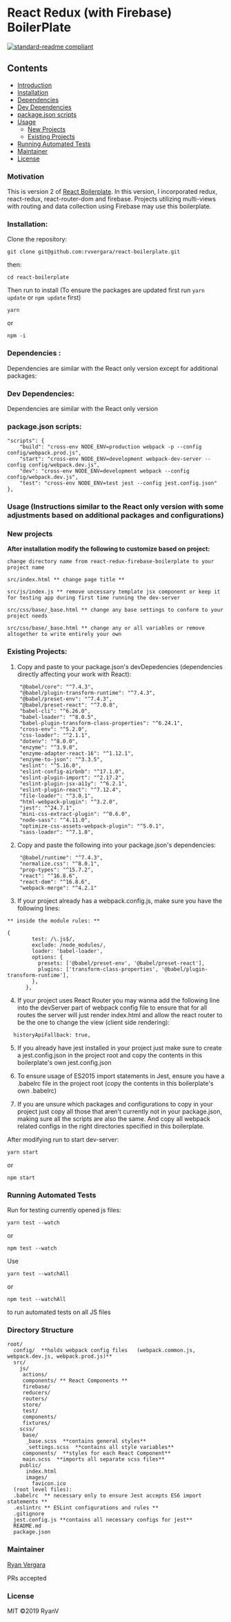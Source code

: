 # React Redux (with Firebase) BoilerPlate

[![standard-readme compliant](https://img.shields.io/badge/standard--readme-OK-green.svg?style=flat-square)](https://github.com/RichardLitt/standard-readme)

## Contents

- [Introduction](#introduction)
- [Installation](#installation)
- [Dependencies](#dependencies)
- [Dev Dependencies](#dev-dependencies)
- [package.json scripts](#package.json-scripts)
- [Usage](#usage)
  - [New Projects](#new-projects)
  - [Existing Projects](#existing-projects)
- [Running Automated Tests](#running-automated-tests)
- [Maintainer](#maintainer)
- [License](#license)

### Motivation

This is version 2 of [React Boilerplate](https://github.com/rvvergara/react-boilerplate). In this version, I incorporated redux, react-redux, react-router-dom and firebase. Projects utilizing multi-views with routing and data collection using Firebase may use this boilerplate.

### Installation:

Clone the repository:

```
git clone git@github.com:rvvergara/react-boilerplate.git
```

then:

```
cd react-boilerplate
```

Then run to install (To ensure the packages are updated first run `yarn update` or `npm update` first)

```
yarn
```

or

```
npm -i
```

### Dependencies :

Dependencies are similar with the React only version except for additional packages:

### Dev Dependencies:

Dependencies are similar with the React only version

### package.json scripts:

```
"scripts": {
    "build": "cross-env NODE_ENV=production webpack -p --config config/webpack.prod.js",
    "start": "cross-env NODE_ENV=development webpack-dev-server --config config/webpack.dev.js",
    "dev": "cross-env NODE_ENV=development webpack --config config/webpack.dev.js",
    "test": "cross-env NODE_ENV=test jest --config jest.config.json"
},
```

### Usage (Instructions similar to the React only version with some adjustments based on additional packages and configurations)

### New projects

**After installation modify the following to customize based on project:**

```
change directory name from react-redux-firebase-boilerplate to your project name

src/index.html ** change page title **

src/js/index.js ** remove uncessary template jsx component or keep it for testing app during first time running the dev-server

src/css/base/_base.html ** change any base settings to conform to your project needs

src/css/base/_base.html ** change any or all variables or remove altogether to write entirely your own
```

### Existing Projects:

1. Copy and paste to your package.json's devDepedencies (dependencies directly affecting your work with React):

```
    "@babel/core": "^7.4.3",
    "@babel/plugin-transform-runtime": "^7.4.3",
    "@babel/preset-env": "^7.4.3",
    "@babel/preset-react": "^7.0.0",
    "babel-cli": "^6.26.0",
    "babel-loader": "^8.0.5",
    "babel-plugin-transform-class-properties": "^6.24.1",
    "cross-env": "^5.2.0",
    "css-loader": "^2.1.1",
    "dotenv": "^8.0.0",
    "enzyme": "^3.9.0",
    "enzyme-adapter-react-16": "^1.12.1",
    "enzyme-to-json": "^3.3.5",
    "eslint": "^5.16.0",
    "eslint-config-airbnb": "^17.1.0",
    "eslint-plugin-import": "^2.17.2",
    "eslint-plugin-jsx-a11y": "^6.2.1",
    "eslint-plugin-react": "^7.12.4",
    "file-loader": "^3.0.1",
    "html-webpack-plugin": "^3.2.0",
    "jest": "^24.7.1",
    "mini-css-extract-plugin": "^0.6.0",
    "node-sass": "^4.11.0",
    "optimize-css-assets-webpack-plugin": "^5.0.1",
    "sass-loader": "^7.1.0",
```

2. Copy and paste the following into your package.json's dependencies:

```
    "@babel/runtime": "^7.4.3",
    "normalize.css": "^8.0.1",
    "prop-types": "^15.7.2",
    "react": "^16.8.6",
    "react-dom": "^16.8.6",
    "webpack-merge": "^4.2.1"
```

3. If your project already has a webpack.config.js, make sure you have the following lines:

```
** inside the module rules: **

{
        test: /\.js$/,
        exclude: /node_modules/,
        loader: 'babel-loader',
        options: {
          presets: ['@babel/preset-env', '@babel/preset-react'],
          plugins: ['transform-class-properties', '@babel/plugin-transform-runtime'],
        },
      },
```

4. If your project uses React Router you may wanna add the following line into the devServer part of webpack config file to ensure that for all routes the server will just render index.html and allow the react router to be the one to change the view (client side rendering):

```
  historyApiFallback: true,
```

5. If you already have jest installed in your project just make sure to create a jest.config.json in the project root and copy the contents in this boilerplate's own jest.config.json

6. To ensure usage of ES2015 import statements in Jest, ensure you have a .babelrc file in the project root (copy the contents in this boilerplate's own .babelrc)

7. If you are unsure which packages and configurations to copy in your project just copy all those that aren't currently not in your package.json, making sure all the scripts are also the same. And copy all webpack related configs in the right directories specified in this boilerplate.

After modifying run to start dev-server:

```
yarn start
```

or

```
npm start
```

### Running Automated Tests

Run for testing currently opened js files:

```
yarn test --watch
```

or

```
npm test --watch
```

Use

```
yarn test --watchAll
```

or

```
npm test --watchAll
```

to run automated tests on all JS files

### Directory Structure

```
root/
  config/  **holds webpack config files   (webpack.common.js, webpack.dev.js, webpack.prod.js)**
  src/
    js/
     actions/
     components/ ** React Components **
     firebase/
     reducers/
     routers/
     store/
     test/
     components/
     fixtures/
    scss/
     base/
      _base.scss  **contains general styles**
      _settings.scss  **contains all style variables**
     components/  **styles for each React Component**
     main.scss  **imports all separate scss files**
    public/
      index.html
      images/
        favicon.ico
  (root level files):
  .babelrc  ** necessary only to ensure Jest accepts ES6 import statements **
  .eslintrc ** ESLint configurations and rules **
  .gitignore
  jest.config.js **contains all necessary configs for jest**
  README.md
  package.json
```

### Maintainer

[Ryan Vergara](https://github.com/rvvergara)

PRs accepted

### License

MIT ©2019 RyanV
